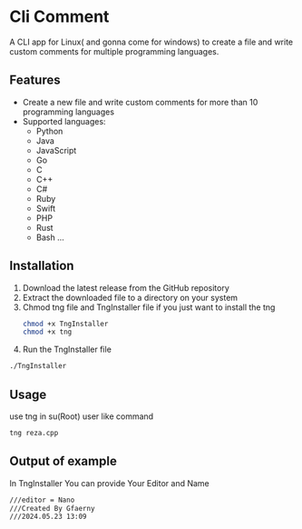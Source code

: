 # Cli Comment

A CLI app for Linux( and gonna come for windows) to create a file and write custom comments for multiple programming languages.

## Features

- Create a new file and write custom comments for more than 10 programming languages
- Supported languages:
  - Python
  - Java
  - JavaScript
  - Go
  - C
  - C++
  - C#
  - Ruby
  - Swift
  - PHP
  - Rust
  - Bash
  ...
## Installation
1. Download the latest release from the GitHub repository
2. Extract the downloaded file to a directory on your system
3. Chmod tng file and TngInstaller file if you just want to install the tng
   ```bash
   chmod +x TngInstaller
   chmod +x tng
   ```
5. Run the TngInstaller file
  ```bash  
./TngInstaller
```
## Usage

use tng  in su(Root) user like command 
```bash
tng reza.cpp
```
## Output of example
In TngInstaller You can provide Your Editor and  Name 
```bash
///editor = Nano
///Created By Gfaerny
///2024.05.23 13:09
```
